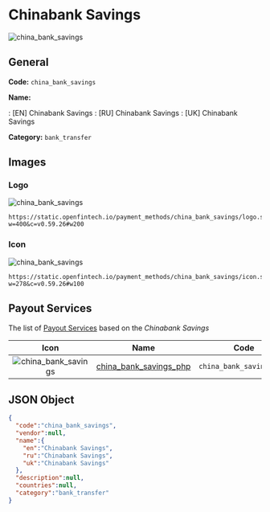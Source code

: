 
# Chinabank Savings 
![china_bank_savings](https://static.openfintech.io/payment_methods/china_bank_savings/logo.svg?w=400&c=v0.59.26#w200)  

## General 
**Code:** `china_bank_savings` 
 
**Name:** 
 
:	[EN] Chinabank Savings 
:	[RU] Chinabank Savings 
:	[UK] Chinabank Savings 
 
**Category:** `bank_transfer` 
 

## Images 

### Logo 
![china_bank_savings](https://static.openfintech.io/payment_methods/china_bank_savings/logo.svg?w=400&c=v0.59.26#w200)  

```
https://static.openfintech.io/payment_methods/china_bank_savings/logo.svg?w=400&c=v0.59.26#w200
```  

### Icon 
![china_bank_savings](https://static.openfintech.io/payment_methods/china_bank_savings/icon.svg?w=278&c=v0.59.26#w100)  

```
https://static.openfintech.io/payment_methods/china_bank_savings/icon.svg?w=278&c=v0.59.26#w100
```  

## Payout Services 
 
The list of [Payout Services](/payout-services/) based on the _Chinabank Savings_ 

|Icon|Name|Code| 
|:---:|:---:|:---:| 
|![china_bank_savings](https://static.openfintech.io/payout_methods/china_bank_savings/icon.svg?w=278&c=v0.59.26#w40) |[china_bank_savings_php](/payout-services/china_bank_savings_php/)|`china_bank_savings_php`| 
 

## JSON Object 

```json
{
  "code":"china_bank_savings",
  "vendor":null,
  "name":{
    "en":"Chinabank Savings",
    "ru":"Chinabank Savings",
    "uk":"Chinabank Savings"
  },
  "description":null,
  "countries":null,
  "category":"bank_transfer"
}
```  
